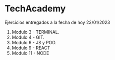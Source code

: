 # TechAcademy

Ejercicios entregados a la fecha de hoy 23/01/2023

1. Modulo 3 - TERMINAL.
2. Modulo 4 - GIT.
3. Modulo 6 - JS y POO.
4. Modulo 9 - REACT
5. Modulo 11 - NODE



